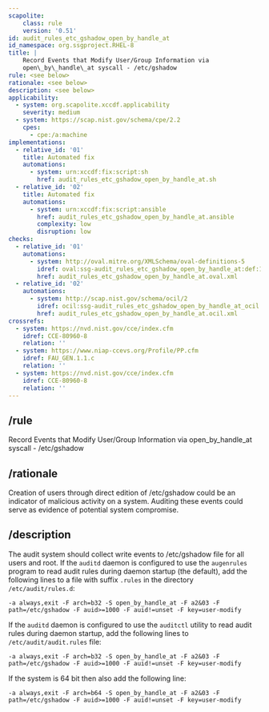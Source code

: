 ```yaml
---
scapolite:
    class: rule
    version: '0.51'
id: audit_rules_etc_gshadow_open_by_handle_at
id_namespace: org.ssgproject.RHEL-8
title: |
    Record Events that Modify User/Group Information via
    open\_by\_handle\_at syscall - /etc/gshadow
rule: <see below>
rationale: <see below>
description: <see below>
applicability:
  - system: org.scapolite.xccdf.applicability
    severity: medium
  - system: https://scap.nist.gov/schema/cpe/2.2
    cpes:
      - cpe:/a:machine
implementations:
  - relative_id: '01'
    title: Automated fix
    automations:
      - system: urn:xccdf:fix:script:sh
        href: audit_rules_etc_gshadow_open_by_handle_at.sh
  - relative_id: '02'
    title: Automated fix
    automations:
      - system: urn:xccdf:fix:script:ansible
        href: audit_rules_etc_gshadow_open_by_handle_at.ansible
        complexity: low
        disruption: low
checks:
  - relative_id: '01'
    automations:
      - system: http://oval.mitre.org/XMLSchema/oval-definitions-5
        idref: oval:ssg-audit_rules_etc_gshadow_open_by_handle_at:def:1
        href: audit_rules_etc_gshadow_open_by_handle_at.oval.xml
  - relative_id: '02'
    automations:
      - system: http://scap.nist.gov/schema/ocil/2
        idref: ocil:ssg-audit_rules_etc_gshadow_open_by_handle_at_ocil:questionnaire:1
        href: audit_rules_etc_gshadow_open_by_handle_at.ocil.xml
crossrefs:
  - system: https://nvd.nist.gov/cce/index.cfm
    idref: CCE-80960-8
    relation: ''
  - system: https://www.niap-ccevs.org/Profile/PP.cfm
    idref: FAU_GEN.1.1.c
    relation: ''
  - system: https://nvd.nist.gov/cce/index.cfm
    idref: CCE-80960-8
    relation: ''
---
```



## /rule

Record Events that Modify User/Group Information via
open\_by\_handle\_at syscall - /etc/gshadow

## /rationale

Creation
of users through direct edition of /etc/gshadow could be an indicator of
malicious activity on a system. Auditing these events could serve as
evidence of potential system compromise.

## /description

The
audit system should collect write events to /etc/gshadow file for all
users and root. If the `auditd` daemon is configured to use the
`augenrules` program to read audit rules during daemon startup (the
default), add the following lines to a file with suffix `.rules` in the
directory `/etc/audit/rules.d`:

``` 
-a always,exit -F arch=b32 -S open_by_handle_at -F a2&03 -F path=/etc/gshadow -F auid>=1000 -F auid!=unset -F key=user-modify
```

If the `auditd` daemon is configured to use the `auditctl` utility to
read audit rules during daemon startup, add the following lines to
`/etc/audit/audit.rules` file:

``` 
-a always,exit -F arch=b32 -S open_by_handle_at -F a2&03 -F path=/etc/gshadow -F auid>=1000 -F auid!=unset -F key=user-modify
```

If the system is 64 bit then also add the following line:

``` 
-a always,exit -F arch=b64 -S open_by_handle_at -F a2&03 -F path=/etc/gshadow -F auid>=1000 -F auid!=unset -F key=user-modify
```
